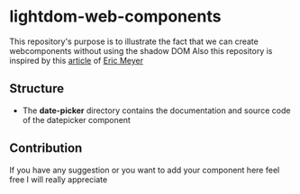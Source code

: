 # lightdom-web-components
This repository's purpose is to illustrate the fact that we can create webcomponents without using the shadow DOM
Also this repository is inspired by this [article](https://meyerweb.com/eric/thoughts/2023/11/01/blinded-by-the-light-dom) of [Eric Meyer](https://github.com/meyerweb)

## Structure
- The **date-picker** directory contains the documentation and source code of the datepicker component


## Contribution
If you have any suggestion or you want to add your component here feel free I will really appreciate
